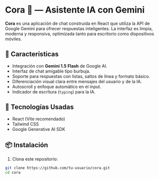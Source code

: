 # Cora 💬 — Asistente IA con Gemini

**Cora** es una aplicación de chat construida en React que utiliza la API de Google Gemini para ofrecer respuestas inteligentes. La interfaz es limpia, moderna y responsiva, optimizada tanto para escritorio como dispositivos móviles.

## 🧠 Características

- Integración con **Gemini 1.5 Flash** de Google AI.
- Interfaz de chat amigable tipo burbuja.
- Soporte para respuestas con listas, saltos de línea y formato básico.
- Diferenciación visual clara entre mensajes del usuario y de la IA.
- Autoscroll y enfoque automático en el input.
- Indicador de escritura (`typing`) para la IA.

## 🚀 Tecnologías Usadas

- React (Vite recomendado)
- Tailwind CSS
- Google Generative AI SDK

## 📦 Instalación

1. Clona este repositorio:

```bash
git clone https://github.com/tu-usuario/cora.git
cd cora

